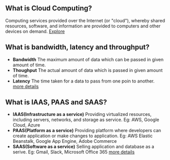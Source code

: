 ## What is Cloud Computing?

Computing services provided over the Internet (or "cloud"), whereby shared resources, software, and information are provided to computers and other devices on demand.
[Explore](https://duckduckgo.com/?q=cloud+computing+definition&atb=v341-1&ia=definition) 

## What is bandwidth, latency and throughput?

- **Bandwidth**
The maximum amount of data which can be passed in given amount of time.
- **Thoughput**
The actual amount of data which is passed in given amount of time.
- **Latency**
The time taken for a data to pass from one poin to another.
[more details](https://www.techtarget.com/searchnetworking/feature/Network-bandwidth-vs-throughput-Whats-the-difference)

## What is IAAS, PAAS and SAAS?

- **IAAS(Infrastructure as a service)**
Providing virtualized resources, including servers, networks, and storage as service. Eg: AWS, Google Cloud, Azure
- **PAAS(Platform as a service)**
Providing platform where developers can create application or make changes to application. Eg: AWS Elastic Beanstalk, Google App Engine, Adobe Commerce
- **SAAS(Software as a service)**
Selling application and database as a serive. Eg: Gmail, Slack, Microsoft Office 365
[more details](https://www.zendesk.com/in/blog/what-is-paas/#georedirect)

